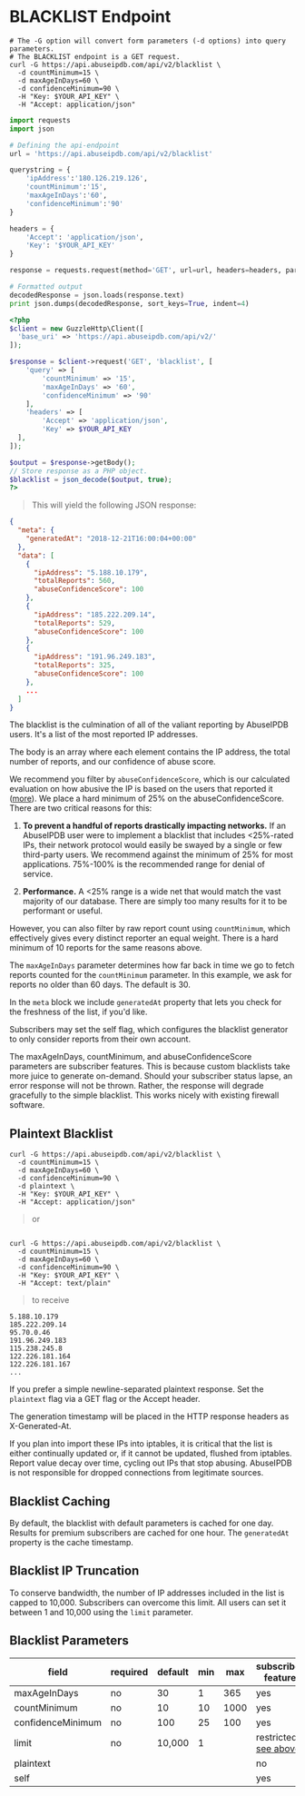 # BLACKLIST Endpoint

```shell
# The -G option will convert form parameters (-d options) into query parameters.
# The BLACKLIST endpoint is a GET request.
curl -G https://api.abuseipdb.com/api/v2/blacklist \
  -d countMinimum=15 \
  -d maxAgeInDays=60 \
  -d confidenceMinimum=90 \
  -H "Key: $YOUR_API_KEY" \
  -H "Accept: application/json"
```
```python
import requests
import json

# Defining the api-endpoint
url = 'https://api.abuseipdb.com/api/v2/blacklist'

querystring = {
    'ipAddress':'180.126.219.126',
    'countMinimum':'15',
    'maxAgeInDays':'60',
    'confidenceMinimum':'90'
}

headers = {
    'Accept': 'application/json',
    'Key': '$YOUR_API_KEY'
}

response = requests.request(method='GET', url=url, headers=headers, params=querystring)

# Formatted output
decodedResponse = json.loads(response.text)
print json.dumps(decodedResponse, sort_keys=True, indent=4)
```

```php
<?php
$client = new GuzzleHttp\Client([
  'base_uri' => 'https://api.abuseipdb.com/api/v2/'
]);

$response = $client->request('GET', 'blacklist', [
	'query' => [
		'countMinimum' => '15',
		'maxAgeInDays' => '60',
		'confidenceMinimum' => '90'
	],
	'headers' => [
		'Accept' => 'application/json',
		'Key' => $YOUR_API_KEY
  ],
]);

$output = $response->getBody();
// Store response as a PHP object.
$blacklist = json_decode($output, true);
?>
```
> This will yield the following JSON response:

```json
{
  "meta": {
    "generatedAt": "2018-12-21T16:00:04+00:00"
  },
  "data": [
    {
      "ipAddress": "5.188.10.179",
      "totalReports": 560,
      "abuseConfidenceScore": 100
    },
    {
      "ipAddress": "185.222.209.14",
      "totalReports": 529,
      "abuseConfidenceScore": 100
    },
    {
      "ipAddress": "191.96.249.183",
      "totalReports": 325,
      "abuseConfidenceScore": 100
    },
    ...
  ]
}
```

The blacklist is the culmination of all of the valiant reporting by AbuseIPDB users. It's a list of the most reported IP addresses.

The body is an array where each element contains the IP address, the total number of reports, and our confidence of abuse score.

We recommend you filter by `abuseConfidenceScore`, which is our calculated evaluation on how abusive the IP is based on the users that reported it ([more](https://www.abuseipdb.com/faq.html#confidence)). We place a hard minimum of 25% on the abuseConfidenceScore. There are two critical reasons for this:

1. **To prevent a handful of reports drastically impacting networks.** If an AbuseIPDB user were to implement a blacklist that includes <25%-rated IPs, their network protocol would easily be swayed by a single or few third-party users. We recommend against the minimum of 25% for most applications. 75%-100% is the recommended range for denial of service.

2. **Performance.** A <25% range is a wide net that would match the vast majority of our database. There are simply too many results for it to be performant or useful.

However, you can also filter by raw report count using `countMinimum`, which effectively gives every distinct reporter an equal weight. There is a hard minimum of 10 reports for the same reasons above.

The `maxAgeInDays` parameter determines how far back in time we go to fetch reports counted for the `countMinimum` parameter.
In this example, we ask for reports no older than 60 days. The default is 30.

In the `meta` block we include `generatedAt` property that lets you check for the freshness of the list, if you'd like.

Subscribers may set the self flag, which configures the blacklist generator to only consider reports from their own account.

<aside class="notice">
The maxAgeInDays, countMinimum, and abuseConfidenceScore parameters are subscriber features. This is because custom blacklists take more juice to generate on-demand. Should your subscriber status lapse, an error response will not be thrown. Rather, the response will degrade gracefully to the simple blacklist. This works nicely with existing firewall software.
</aside>

## Plaintext Blacklist

```shell
curl -G https://api.abuseipdb.com/api/v2/blacklist \
  -d countMinimum=15 \
  -d maxAgeInDays=60 \
  -d confidenceMinimum=90 \
  -d plaintext \
  -H "Key: $YOUR_API_KEY" \
  -H "Accept: application/json"
```
> or

```shell

curl -G https://api.abuseipdb.com/api/v2/blacklist \
  -d countMinimum=15 \
  -d maxAgeInDays=60 \
  -d confidenceMinimum=90 \
  -H "Key: $YOUR_API_KEY" \
  -H "Accept: text/plain"
```

> to receive

```
5.188.10.179
185.222.209.14
95.70.0.46
191.96.249.183
115.238.245.8
122.226.181.164
122.226.181.167
...
```

If you prefer a simple newline-separated plaintext response. Set the `plaintext` flag via a GET flag or the Accept header.

The generation timestamp will be placed in the HTTP response headers as X-Generated-At.

<aside class="warning">
If you plan into import these IPs into iptables, it is critical that the list is either continually updated or, if it cannot be updated, flushed from iptables. Report value decay over time, cycling out IPs that stop abusing. AbuseIPDB is not responsible for dropped connections from legitimate sources.</aside>

## Blacklist Caching

By default, the blacklist with default parameters is cached for one day. Results for premium subscribers are cached for one hour. The `generatedAt` property is the cache timestamp.

## Blacklist IP Truncation

To conserve bandwidth, the number of IP addresses included in the list is capped to 10,000. Subscribers can overcome this limit. All users can set it between 1 and 10,000 using the `limit` parameter.

## Blacklist Parameters

| field             | required | default | min | max  | subscriber feature                                |
|-------------------|----------|---------|-----|------|---------------------------------------------------|
| maxAgeInDays      | no       | 30      | 1   | 365  | yes                                               |
| countMinimum      | no       | 10      | 10  | 1000 | yes                                               |
| confidenceMinimum | no       | 100     | 25  | 100  | yes                                               |
| limit             | no       | 10,000  | 1   |      | restricted, [see above](#blacklist-ip-truncation) |
| plaintext         |          |         |     |      | no                                                |
| self              |          |         |     |      | yes                                               |
